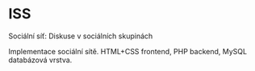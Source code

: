 # ISS
Sociální síť: Diskuse v sociálních skupinách


Implementace sociální sítě. HTML+CSS frontend, PHP backend, MySQL databázová vrstva.
